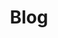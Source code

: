 ---
title: Blog
description: My blog
image:

# Badge style
style:
    background: "#2a9d8f"
    color: "#fff"
---